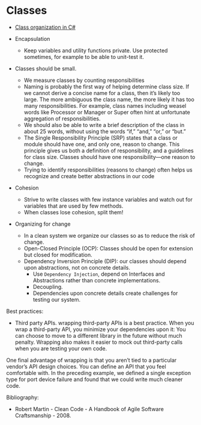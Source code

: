 # Classes

* [Class organization in C#](./cc_class_organisation_csharp.md)

* Encapsulation
    * Keep variables and utility functions private. Use protected sometimes, for example to be able to unit-test it.

* Classes should be small.
    * We measure classes by counting responsibilities
    * Naming is probably the first way of helping determine class size. If we cannot derive a concise name for a class, then it’s likely too large. The more ambiguous the class name, the more likely it has too many responsibilities. For example, class names including weasel words like Processor or Manager or Super often hint at unfortunate aggregation of responsibilities.
    * We should also be able to write a brief description of the class in about 25 words, without using the words “if,” “and,” “or,” or “but.”
    * The Single Responsibility Principle (SRP) states that a class or module should have one, and only one, reason to change. This principle gives us both a definition of responsibility, and a guidelines for class size. Classes should have one responsibility—one reason to change.
    * Trying to identify responsibilities (reasons to change) often helps us recognize and create better abstractions in our code

* Cohesion
    * Strive to write classes with few instance variables and watch out for variables that are used by few methods.
    * When classes lose cohesion, split them!

* Organizing for change
    * In a clean system we organize our classes so as to reduce the risk of change.
    * Open-Closed Principle (OCP): Classes should be open for extension but closed for modification.
    * Dependency Inversion Principle (DIP): our classes should depend upon abstractions, not on concrete details.
        * Use `Dependency Injection`, depend on Interfaces and Abstractions rather than concrete implementations.
        * Decoupling.
        * Dependencies upon concrete details create challenges for testing our system.

Best practices:
* Third party APIs.
wrapping third-party APIs is a best practice. When you wrap a third-party API, you minimize your dependencies upon it: You can choose to move to a different library in the future without much penalty. Wrapping also makes it easier to mock out third-party calls when you are testing your own code.

One final advantage of wrapping is that you aren’t tied to a particular vendor’s API design choices. You can define an API that you feel comfortable with. In the preceding example, we defined a single exception type for port device failure and found that we could write much cleaner code.

Bibliography:
* Robert Martin - Clean Code - A Handbook of Agile Software Craftsmanship - 2008.